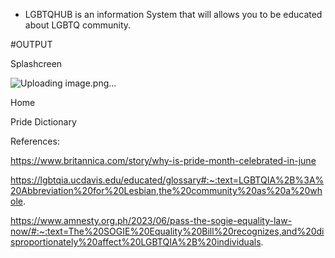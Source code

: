 - LGBTQHUB is an information System that will allows you to be educated about LGBTQ community.

#OUTPUT

Splashcreen

![Uploading image.png…]()


Home


Pride Dictionary




References: 

https://www.britannica.com/story/why-is-pride-month-celebrated-in-june

https://lgbtqia.ucdavis.edu/educated/glossary#:~:text=LGBTQIA%2B%3A%20Abbreviation%20for%20Lesbian,the%20community%20as%20a%20whole.

https://www.amnesty.org.ph/2023/06/pass-the-sogie-equality-law-now/#:~:text=The%20SOGIE%20Equality%20Bill%20recognizes,and%20disproportionately%20affect%20LGBTQIA%2B%20individuals.
